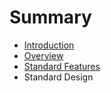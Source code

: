 # Summary

* [Introduction](README.md)
* [Overview](overview.md)
* [Standard Features](standard_features.md)
* Standard Design

